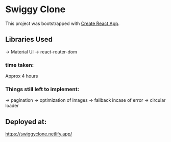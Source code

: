 # Swiggy Clone

This project was bootstrapped with [Create React App](https://github.com/facebook/create-react-app).

## Libraries Used

-> Material UI
-> react-router-dom

### time taken:
Approx 4 hours

### Things still left to implement:
-> pagination
-> optimization of images
-> fallback incase of error
-> circular loader

## Deployed at:
https://swiggyclone.netlify.app/